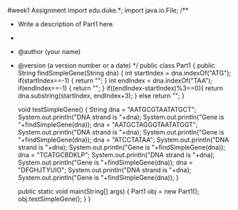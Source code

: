 #week1 Assignment
import edu.duke.*;
import java.io.File;
/**
 * Write a description of Part1 here.
 * 
 * @author (your name) 
 * @version (a version number or a date)
 */
public class Part1 {
    public String findSimpleGene(String dna) {
        int startIndex = dna.indexOf("ATG");
        if(startIndex==-1) {
            return "";
        }
        int endIndex = dna.indexOf("TAA");
        if(endIndex==-1) {
            return "";
        }
        if((endIndex-startIndex)%3==0){
            return dna.substring(startIndex, endIndex+3);
        }
        else return "";
    }
    
    void testSimpleGene() {
        String dna = "AATGCGTAATATGCT";
        System.out.println("DNA strand is "+dna);
        System.out.println("Gene is "+findSimpleGene(dna));
        dna = "AATGCTAGGGTAATATGGT";
        System.out.println("DNA strand is "+dna);
        System.out.println("Gene is "+findSimpleGene(dna));
        dna = "ATCCTATAA";
        System.out.println("DNA strand is "+dna);
        System.out.println("Gene is "+findSimpleGene(dna));
        dna  = "TCATGCBDKLP";
        System.out.println("DNA strand is "+dna);
        System.out.println("Gene is "+findSimpleGene(dna));
        dna  = "DFGHJTYUIO";
        System.out.println("DNA strand is "+dna);
        System.out.println("Gene is "+findSimpleGene(dna));
    }
    
    public static void main(String[] args) {
        Part1 obj = new Part1();
        obj.testSimpleGene();
    }
}
